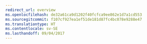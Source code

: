 ```yaml
---
redirect_url: overview
ms.openlocfilehash: de32a61ca9d1202f40fcfca9ee862e1d7a1cd553
ms.sourcegitcommit: f107cf927ea1ef51de181d87fc4bc078e9288e47
ms.translationtype: HT
ms.contentlocale: sv-SE
ms.lasthandoff: 09/04/2017
---
```

